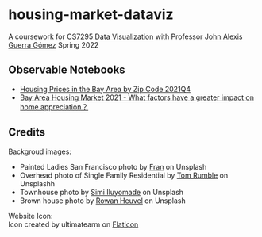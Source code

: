 # housing-market-dataviz

A coursework for [CS7295 Data Visualization](https://johnguerra.co/classes/data_visualization_spring_2022/) with Professor [John Alexis Guerra Gómez](http://johnguerra.co/) Spring 2022

## Observable Notebooks

- [Housing Prices in the Bay Area by Zip Code 2021Q4](https://observablehq.com/@yeqingh/bay-area-housing-prices-2021q4)
- [Bay Area Housing Market 2021 - What factors have a greater impact on home appreciation？](https://observablehq.com/@yeqingh/bay-area-housing-market-2021)

## Credits

Backgroud images:

- Painted Ladies San Francisco photo by [Fran](https://unsplash.com/photos/0WCwFcAnSLw?utm_source=unsplash&utm_medium=referral&utm_content=creditShareLink) on Unsplash
- Overhead photo of Single Family Residential by [Tom Rumble](https://unsplash.com/photos/7lvzopTxjOU?utm_source=unsplash&utm_medium=referral&utm_content=creditShareLink) on Unsplashh
- Townhouse photo by [Simi Iluyomade](https://unsplash.com/photos/MLbnzuPaKVk?utm_source=unsplash&utm_medium=referral&utm_content=creditShareLink) on Unsplash
- Brown house photo by [Rowan Heuvel](https://unsplash.com/photos/bjej8BY1JYQ?utm_source=unsplash&utm_medium=referral&utm_content=creditShareLink) on Unsplash

Website Icon:  
Icon created by ultimatearm on [Flaticon](https://www.flaticon.com/free-icons/stock)
